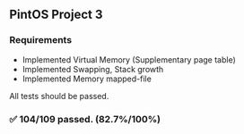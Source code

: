 PintOS Project 3
---

### Requirements

* Implemented Virtual Memory (Supplementary page table)
* Implemented Swapping, Stack growth
* Implemented Memory mapped-file

All tests should be passed.

### ✅ 104/109 passed. (82.7%/100%) 
